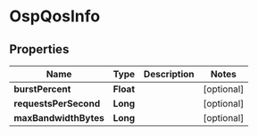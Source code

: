 # OspQosInfo

## Properties
Name | Type | Description | Notes
------------ | ------------- | ------------- | -------------
**burstPercent** | **Float** |  |  [optional]
**requestsPerSecond** | **Long** |  |  [optional]
**maxBandwidthBytes** | **Long** |  |  [optional]
